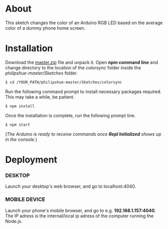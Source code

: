 # About

This sketch changes the color of an Arduino RGB LED based on the average color of a dummy phone home screen.

# Installation

Download the [master.zip](https://github.com/tanerolcxy/philipshue/archive/master.zip) file and unpack it. Open **npm command line** and change directory to the location of the *colorsync* folder inside the *philipshue-master/Sketches* folder. 
```
$ cd /YOUR_PATH/philipshue-master/Sketches/colorsync
```
Run the following command prompt to install necessary packages required. This may take a while, be patient.
```
$ npm install
```
Once the installation is complete, run the following prompt line. 
```
$ npm start
```
(*The Arduino is ready to receive commands once **Repl Initialized** shows up in the console.*)

# Deployment

### DESKTOP
Launch your desktop's web browser, and go to localhost:4040.

### MOBILE DEVICE
Launch your phone's mobile browser, and go to e.g. **192.168.1.157:4040**. The IP adress is the internal/local ip adress of the computer running the Node.js.
